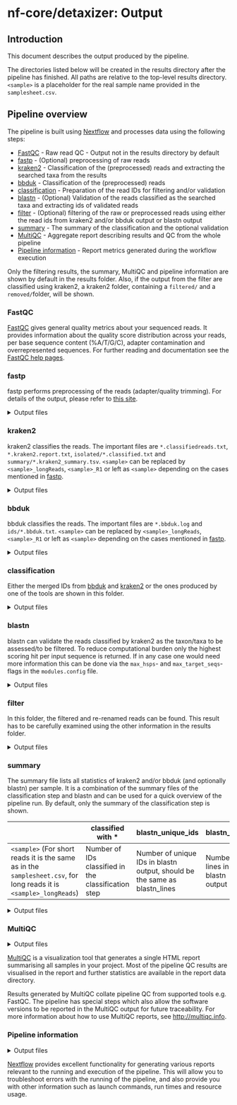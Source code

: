 # nf-core/detaxizer: Output

## Introduction

This document describes the output produced by the pipeline.

The directories listed below will be created in the results directory after the pipeline has finished. All paths are relative to the top-level results directory. `<sample>` is a placeholder for the real sample name provided in the `samplesheet.csv`.

## Pipeline overview

The pipeline is built using [Nextflow](https://www.nextflow.io/) and processes data using the following steps:

- [FastQC](#fastqc) - Raw read QC - Output not in the results directory by default
- [fastp](#fastp) - (Optional) preprocessing of raw reads
- [kraken2](#kraken2) - Classification of the (preprocessed) reads and extracting the searched taxa from the results
- [bbduk](#bbduk) - Classification of the (preprocessed) reads
- [classification](#classification) - Preparation of the read IDs for filtering and/or validation
- [blastn](#blastn) - (Optional) Validation of the reads classified as the searched taxa and extracting ids of validated reads
- [filter](#filter) - (Optional) filtering of the raw or preprocessed reads using either the read ids from kraken2 and/or bbduk output or blastn output
- [summary](#summary) - The summary of the classification and the optional validation
- [MultiQC](#multiqc) - Aggregate report describing results and QC from the whole pipeline
- [Pipeline information](#pipeline-information) - Report metrics generated during the workflow execution

Only the filtering results, the summary, MultiQC and pipeline information are shown by default in the results folder. Also, if the output from the filter are classified using kraken2, a kraken2 folder, containing a `filtered/` and a `removed/`folder, will be shown.

### FastQC

[FastQC](http://www.bioinformatics.babraham.ac.uk/projects/fastqc/) gives general quality metrics about your sequenced reads. It provides information about the quality score distribution across your reads, per base sequence content (%A/T/G/C), adapter contamination and overrepresented sequences. For further reading and documentation see the [FastQC help pages](http://www.bioinformatics.babraham.ac.uk/projects/fastqc/Help/).

### fastp

fastp performs preprocessing of the reads (adapter/quality trimming). For details of the output, please refer to [this site](https://nf-co.re/modules/fastp).

<details markdown="1">
<summary>Output files</summary>

- `fastp/`: Contains the output from the preprocessing step.
  - `<sample>_longReads/`: If long reads are present in your `samplesheet.csv` this folder is generated containing the fastp-report.
    - `<sample>_longReads.fastp.html`: The report on the preprocessing step.
    - `<sample>_longReads.fastp.json`: The data on the preprocessing step in `.json`-format.
  - `<sample>_R1/`: If single-end short reads are present in your `samplesheet.csv` this folder is generated.
    - same pattern as in `<sample>_longReads/` with the prefix `<sample>_R1.fastp.*`.
  - `<sample>/`: For paired-end short reads in your `samplesheet.csv` this folder is generated.
    - same pattern as in `<sample>_longReads/` with the prefix `<sample>.fastp.*`.

</details>

### kraken2

kraken2 classifies the reads. The important files are `*.classifiedreads.txt`, `*.kraken2.report.txt`, `isolated/*.classified.txt` and `summary/*.kraken2_summary.tsv`.
`<sample>` can be replaced by `<sample>_longReads`, `<sample>_R1` or left as `<sample>` depending on the cases mentioned in [fastp](#fastp).

<details markdown="1">
<summary>Output files</summary>

- `kraken2/`: Contains the output from the kraken2 classification step.
  - `filtered/`: Contains the classification of the filtered reads (post-filtering).
    - `<sample>.classifiedreads.txt`: The whole kraken2 output for filtered reads.
    - `<sample>.kraken2.report.txt`: Statistics on how many reads where assigned to which taxon/taxonomic group in the filtered reads.
  - `isolated/`: Contains the isolated lines and ids for the taxon/taxa mentioned in the `tax2filter` parameter.
    - `<sample>.classified.txt`: The whole kraken2 output for the taxon/taxa mentioned in the `tax2filter` parameter.
    - `<sample>.ids.txt`: The ids from the whole kraken2 output assigned to the taxon/taxa mentioned in the `tax2filter` parameter.
  - `removed/`: Contains the classification of the removed reads (post-filtering).
    - `<sample>.classifiedreads.txt`: The whole kraken2 output for removed reads.
    - `<sample>.kraken2.report.txt`: Statistics on how many reads where assigned to which taxon/taxonomic group in the removed reads.
  - `summary/`: Summary of the kraken2 process.
    - `<sample>.kraken2_summary.tsv`: Contains two three columns, column 1 is the sample name, column 2 the amount of lines in the untouched kraken2 output and column 3 the amount of lines in the isolated output.
  - `taxonomy/`: Contains the list of taxa to filter/to assess for.
    - `taxa_to_filter.txt`: Contains the taxon ids of all taxa to assess the data for or to filter out.
  - `<sample>.classifiedreads.txt`: The whole kraken2 output for all reads.
  - `<sample>.kraken2.report.txt`: Statistics on how many reads where assigned to which taxon/taxonomic group.

</details>

### bbduk

bbduk classifies the reads. The important files are `*.bbduk.log` and `ids/*.bbduk.txt`. `<sample>` can be replaced by `<sample>_longReads`, `<sample>_R1` or left as `<sample>` depending on the cases mentioned in [fastp](#fastp).

<details markdown="1">
<summary>Output files</summary>

- `bbduk/`: Contains the output from the bbduk classification step.
  - `ids/`: Contains the files with the IDs classified by bbduk.
    - `<sample>.bbduk.txt`: Contains the classified IDs per sample.
  -`<sample>.bbduk.log`: Contains statistics on the bbduk run

</details>

### classification

Either the merged IDs from [bbduk](#bbduk) and [kraken2](#kraken2) or the ones produced by one of the tools are shown in this folder.

<details markdown="1">
<summary>Output files</summary>

- `classification/`:
  -`ids/`: Contains either the merged ID files of the classification step or the ones from one classification tool.
    -`<sample>.ids.txt`: Contains the classified IDs.
  -`summary/`: Contains the summary files of either the classification step or the ones from one classification tool.
    -`<sample>.classification_summary.tsv`: Contains the count of reads classified.
</details>

### blastn

blastn can validate the reads classified by kraken2 as the taxon/taxa to be assessed/to be filtered. To reduce computational burden only the highest scoring hit per input sequence is returned. If in any case one would need more information this can be done via the `max_hsps`- and `max_target_seqs`-flags in the `modules.config` file.

<details markdown="1">
<summary>Output files</summary>

- `blast/`
  - `filtered_ident_cov/`: The read ids and statistics of the reads which were validated by blastn to be the taxon/taxa to assess/to filter.
    - `<sample>_R1.identcov.txt`: File is present for single-end and paired-end short reads.
    - `<sample>_R2.identcov.txt`: File is present for paired-end short reads.
    - `<sample>_longReads.identcov.txt`: File is present for long reads.
  - `summary/`: Short overview of the amount of reads which were validated by blastn.
    - `<sample>.blastn_summary.tsv`: `<sample>` can be one of two options for this file. Either stay as `<sample>` or be `<sample>_longReads` for long reads.

</details>

### filter

In this folder, the filtered and re-renamed reads can be found. This result has to be carefully examined using the other information in the results folder.

<details markdown="1">
<summary>Output files</summary>

- `filter/`: Folder containing the filtered and re-renamed reads.
  - `filtered/`: Folder containing the decontaminated reads
    - `<sample>_filtered.fastq.gz`: The filtered reads, `<sample>` can stay as `<sample>` for single-end short reads, take the pattern `<sample>_{R1,R2}` for paired-end reads and `<sample>_longReads` for long reads.
- `removed/`: Folder containing the removed reads (optional)
    - `<sample>_removed.fastq.gz`: The removed reads, `<sample>` can stay as `<sample>` for single-end short reads, take the pattern `<sample>_{R1,R2}` for paired-end reads and `<sample>_longReads` for long reads.

</details>

### summary

The summary file lists all statistics of kraken2 and/or bbduk (and optionally blastn) per sample. It is a combination of the summary files of the classification step and blastn and can be used for a quick overview of the pipeline run. By default, only the summary of the classification step is shown.

|                                                                                                                    | classified with *                                                         | blastn_unique_ids                    | blastn_lines                                                                                                                 | filteredblastn_unique_ids                                                          | filteredblastn_lines |
| ------------------------------------------------------------------------------------------------------------------ | ------------------------------------------------------------------------- | ------------------------------------ | ---------------------------------------------------------------------------------------------------------------------------- | ---------------------------------------------------------------------------------- | -------------------- |
| `<sample>` (For short reads it is the same as in the `samplesheet.csv`, for long reads it is `<sample>_longReads`) | Number of IDs classified in the classification step | Number of unique IDs in blastn output, should be the same as blastn_lines | Number of lines in the blastn output | Number of IDs in the blastn output after the filtering for identity and coverage, should be the same as filteredblastn_lines | Number of lines in the blastn output after the filtering for identity and coverage |

<details markdown="1">
<summary>Output files</summary>

- `summary/`: Folder containing the summary.
  - `summary.tsv`: File containing the summary in the format stated above.

</details>

### MultiQC

<details markdown="1">
<summary>Output files</summary>

- `multiqc/`
  - `multiqc_report.html`: a standalone HTML file that can be viewed in your web browser.
  - `multiqc_data/`: directory containing parsed statistics from the different tools used in the pipeline.
  - `multiqc_plots/`: directory containing static images from the report in various formats.

</details>

[MultiQC](http://multiqc.info) is a visualization tool that generates a single HTML report summarising all samples in your project. Most of the pipeline QC results are visualised in the report and further statistics are available in the report data directory.

Results generated by MultiQC collate pipeline QC from supported tools e.g. FastQC. The pipeline has special steps which also allow the software versions to be reported in the MultiQC output for future traceability. For more information about how to use MultiQC reports, see <http://multiqc.info>.

### Pipeline information

<details markdown="1">
<summary>Output files</summary>

- `pipeline_info/`
  - Reports generated by Nextflow: `execution_report.html`, `execution_timeline.html`, `execution_trace.txt` and `pipeline_dag.dot`/`pipeline_dag.svg`.
  - Reports generated by the pipeline: `pipeline_report.html`, `pipeline_report.txt` and `software_versions.yml`. The `pipeline_report*` files will only be present if the `--email` / `--email_on_fail` parameter's are used when running the pipeline.
  - Reformatted samplesheet files used as input to the pipeline: `samplesheet.valid.csv`.
  - Parameters used by the pipeline run: `params.json`.

</details>

[Nextflow](https://www.nextflow.io/docs/latest/tracing.html) provides excellent functionality for generating various reports relevant to the running and execution of the pipeline. This will allow you to troubleshoot errors with the running of the pipeline, and also provide you with other information such as launch commands, run times and resource usage.
